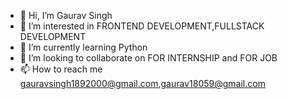 - 👋 Hi, I’m Gaurav Singh
- 👀 I’m interested in FRONTEND DEVELOPMENT,FULLSTACK DEVELOPMENT
- 🌱 I’m currently learning Python
- 💞️ I’m looking to collaborate on FOR INTERNSHIP and FOR JOB
- 📫 How to reach me gauravsingh1892000@gmail.com,gaurav18059@gmail.com

<!---
GauravThakur189/GauravThakur189 is a ✨ special ✨ repository because its `README.md` (this file) appears on your GitHub profile.
You can click the Preview link to take a look at your changes.
--->
